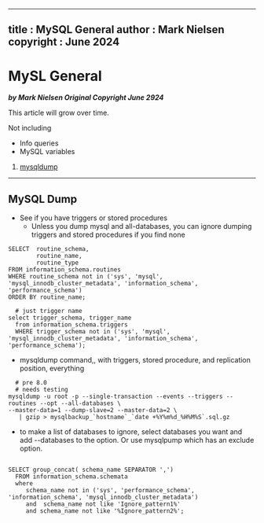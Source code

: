 
---
title : MySQL General
author : Mark Nielsen
copyright : June 2024 
---


MySL General
==============================

_**by Mark Nielsen
Original Copyright June 2924**_

This article will grow over time. 

Not including
* Info queries
* MySQL variables

1. [mysqldump](#mysqldump)


* * *

<a name=mysqldump></a>MySQL Dump
-----

* See if you have triggers or stored procedures
   * Unless you dump mysql and all-databases, you can ignore dumping triggers and stored procedures if you find none
```
SELECT  routine_schema,  
        routine_name,  
        routine_type 
FROM information_schema.routines 
WHERE routine_schema not in ('sys', 'mysql', 'mysql_innodb_cluster_metadata', 'information_schema', 'performance_schema') 
ORDER BY routine_name;

  # just trigger name
select trigger_schema, trigger_name
  from information_schema.triggers
  WHERE trigger_schema not in ('sys', 'mysql', 'mysql_innodb_cluster_metadata', 'information_schema', 'performance_schema');
```

* mysqldump command,, with triggers, stored procedure, and replication position, everything
```
  # pre 8.0
  # needs testing
mysqldump -u root -p --single-transaction --events --triggers --routines --opt --all-databases \
--master-data=1 --dump-slave=2 --master-data=2 \
   | gzip > mysqlbackup_`hostname`_`date +%Y%m%d_%H%M%S`.sql.gz 

```

* to make a list of databases to ignore, select databases you want and add --databases to the option. Or use mysqlpump which has an exclude option.
```

SELECT group_concat( schema_name SEPARATOR ',')
  FROM information_schema.schemata
  where
     schema_name not in ('sys', 'performance_schema', 'information_schema', 'mysql_innodb_cluster_metadata')
     and  schema_name not like 'Ignore_pattern1%'
     and schema_name not like '%Ignore_pattern2%';

```


